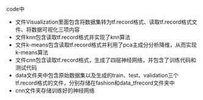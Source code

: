 code中
- 文件Visualization里面包含将数据集转为tf.record格式、读取tf.record格式文件、将数据可视化三项内容
- 文件knn包含读取tf.record格式并实现了knn算法
- 文件k-means包含读取tf.record格式并利用了pca主成分分析降维，从而实现k-means算法
- 文件cnn包含读取tf.record格式，生成了四层神经网络，并包含了训练代码和测试代码
- data文件夹中包含原始数据集以及生成的train、test、validation三个tf.record格式的文件，分别存储在fashion和data_tfrecord文件夹中
- cnn文件夹存储训练好的神经网络

